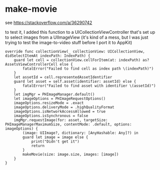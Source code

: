 # make-movie
see https://stackoverflow.com/a/36290742

to test it, I added this function to a UICollectionViewController that's set up to select images from a UIImageView
(it's kind of a mess, but I was just trying to test the image-to-video stuff before I port it to AppKit)

    override func collectionView(_ collectionView: UICollectionView, didSelectItemAt indexPath: IndexPath) {
        guard let cell = collectionView.cellForItem(at: indexPath) as? AssetsViewControllerCell else {
            fatalError("Failed to find cell as index path \(indexPath)")
        }
        let assetId = cell.representedAssetIdentifier
        guard let asset = self.asset(identifier: assetId) else {
            fatalError("Failed to find asset with identifier \(assetId)")
        }
        let imgMgr = PHImageManager.default()
        let imageOptions = PHImageRequestOptions()
        imageOptions.resizeMode = .exact
        imageOptions.deliveryMode = .highQualityFormat
        imageOptions.isNetworkAccessAllowed = true
        imageOptions.isSynchronous = false
        imgMgr.requestImage(for: asset, targetSize: PHImageManagerMaximumSize, contentMode: .default, options: imageOptions) {
            (image: UIImage?, dictionary: [AnyHashable: Any]?) in
            guard let image = image else {
                print("Didn't get it")
                return
            }
            makeMovie(size: image.size, images: [image])
        }
    }
